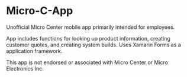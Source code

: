 # Micro-C-App
Unofficial Micro Center mobile app primarily intended for employees.

App includes functions for looking up product information, creating customer quotes, and creating system builds.  Uses Xamarin Forms as a application framework.

This app is not endorsed or associated with Micro Center or Micro Electronics Inc.

